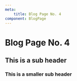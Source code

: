 ```yaml
---
meta:
    title: Blog Page No. 4
component: BlogPage
---
```


# Blog Page No. 4
## This is a sub header
### This is a smaller sub header
